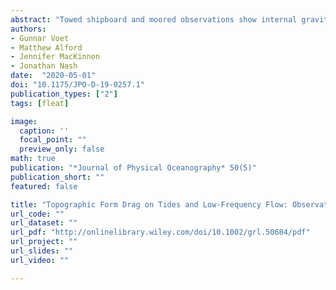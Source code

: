 ```yaml
---
abstract: "Towed shipboard and moored observations show internal gravity waves over a tall, supercritical submarine ridge that reaches to 1000 m below the ocean surface in the tropical western Pacific north of Palau. The lee-wave or topographic Froude number, $N h_0 / U_0$ (where $N$ is the buoyancy frequency, $h_0$ the ridge height, and $U_0$ the farfield velocity), ranged between 25 and 140. The waves were generated by a superposition of tidal and low-frequency flows and thus had two distinct energy sources with combined amplitudes of up to 0.2 m/s. Local breaking of the waves led to enhanced rates of dissipation of turbulent kinetic energy reaching above 10<sup>-6</sup> W/kg in the lee of the ridge near topography. Turbulence observations showed a stark contrast between conditions at spring and neap tide. During spring tide, when the tidal flow dominated, turbulence was approximately equally distributed around both sides of the ridge. During neap tide, when the mean flow dominated over tidal oscillations, turbulence was mostly observed on the downstream side of the ridge relative to the mean flow. The drag exerted by the ridge on the flow, estimated to $\\mathcal{O}(10^4)$ N/m for individual ridge crossings, and the associated power loss, thus provide an energy sink both for the low-frequency ocean circulation and the tidal flow."
authors:
- Gunnar Voet
- Matthew Alford
- Jennifer MacKinnon
- Jonathan Nash
date:  "2020-05-01"
doi: "10.1175/JPO-D-19-0257.1"
publication_types: ["2"]
tags: [fleat]

image:
  caption: ''
  focal_point: ""
  preview_only: false
math: true
publication: "*Journal of Physical Oceanography* 50(5)"
publication_short: ""
featured: false

title: "Topographic Form Drag on Tides and Low-Frequency Flow: Observations of Nonlinear Lee Waves over a Tall Submarine Ridge near Palau"
url_code: ""
url_dataset: ""
url_pdf: "http://onlinelibrary.wiley.com/doi/10.1002/grl.50684/pdf"
url_project: ""
url_slides: ""
url_video: ""

---
```



